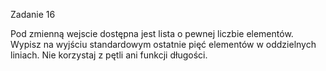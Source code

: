 Zadanie 16

Pod zmienną wejscie dostępna jest lista o pewnej liczbie elementów. Wypisz na wyjściu standardowym ostatnie pięć elementów w oddzielnych liniach. Nie korzystaj z pętli ani funkcji długości.
